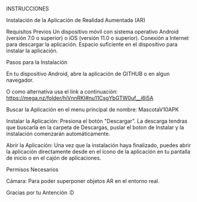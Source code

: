 INSTRUCCIONES

Instalación de la Aplicación de Realidad Aumentada (AR)

Requisitos Previos
Un dispositivo móvil con sistema operativo Android (versión 7.0 o superior) o iOS (versión 11.0 o superior).
Conexión a Internet para descargar la aplicación.
Espacio suficiente en el dispositivo para instalar la aplicación.

Pasos para la Instalación

En tu dispositivo Android, abre la aplicación de GITHUB o en algun navegador.

O como alternativa usa el link a continuación:  https://mega.nz/folder/hiVnnRKI#nu11CsgYbGTW0uf__i6i5A

Buscar la Aplicación en el menu principal de nombre: MascotaV10APK 

Instalar la Aplicación:
Presiona el botón "Descargar". La descarga tendras que buscarla en la carpeta de Descargas, puslar el boton de Instalar y la instalación comenzarán automáticamente.


Abrir la Aplicación:
Una vez que la instalación haya finalizado, puedes abrir la aplicación directamente desde en el ícono de la aplicación en tu pantalla de inicio o en el cajón de aplicaciones.

Permisos Necesarios

Cámara: Para poder superponer objetos AR en el entorno real.

Gracias por tu Antención :D
